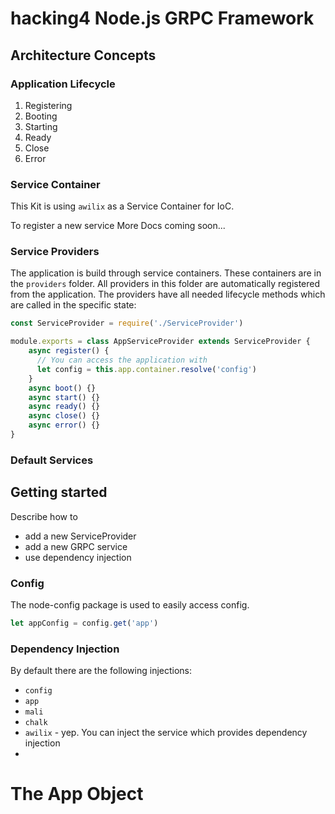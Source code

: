 # hacking4 Node.js GRPC Framework



## Architecture Concepts

### Application Lifecycle
1. Registering
2. Booting
3. Starting
4. Ready
5. Close
6. Error

### Service Container

This Kit  is using `awilix` as a Service Container for IoC.

To register a new service 
More Docs coming soon...

### Service Providers

The application is build through service containers. These containers are in the `providers` folder.
All providers in this folder are automatically registered from the application. The providers
have all needed lifecycle methods which are called in the specific state:

```javascript
const ServiceProvider = require('./ServiceProvider')

module.exports = class AppServiceProvider extends ServiceProvider {
    async register() {
      // You can access the application with
      let config = this.app.container.resolve('config')
    }
    async boot() {}
    async start() {}
    async ready() {}
    async close() {}
    async error() {}
}
```

### Default Services



## Getting started
Describe how to
* add a new ServiceProvider
* add a new GRPC service
* use dependency injection

### Config

The node-config package is used to easily access config.

```javascript
let appConfig = config.get('app')
```

### Dependency Injection

By default there are the following injections:
* `config`
* `app`
* `mali`
* `chalk`
* `awilix` - yep. You can inject the service which provides dependency injection
* 


# The App Object
